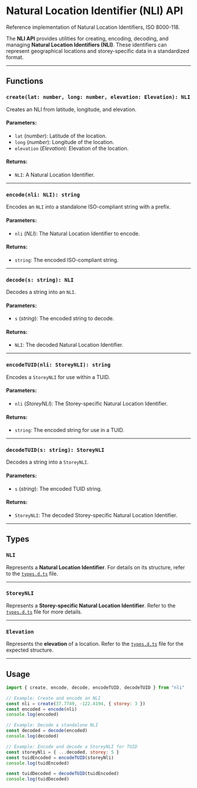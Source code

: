 # Natural Location Identifier (NLI) API

Reference implementation of Natural Location Identifiers, ISO 8000-118.

The **NLI API** provides utilities for creating, encoding, decoding, and managing **Natural Location Identifiers (NLI)**. These identifiers can represent geographical locations and storey-specific data in a standardized format.

---

## Functions

### `create(lat: number, long: number, elevation: Elevation): NLI`

Creates an NLI from latitude, longitude, and elevation.

#### Parameters:

- `lat` (_number_): Latitude of the location.
- `long` (_number_): Longitude of the location.
- `elevation` (_Elevation_): Elevation of the location.

#### Returns:

- `NLI`: A Natural Location Identifier.

---

### `encode(nli: NLI): string`

Encodes an `NLI` into a standalone ISO-compliant string with a prefix.

#### Parameters:

- `nli` (_NLI_): The Natural Location Identifier to encode.

#### Returns:

- `string`: The encoded ISO-compliant string.

---

### `decode(s: string): NLI`

Decodes a string into an `NLI`.

#### Parameters:

- `s` (_string_): The encoded string to decode.

#### Returns:

- `NLI`: The decoded Natural Location Identifier.

---

### `encodeTUID(nli: StoreyNLI): string`

Encodes a `StoreyNLI` for use within a TUID.

#### Parameters:

- `nli` (_StoreyNLI_): The Storey-specific Natural Location Identifier.

#### Returns:

- `string`: The encoded string for use in a TUID.

---

### `decodeTUID(s: string): StoreyNLI`

Decodes a string into a `StoreyNLI`.

#### Parameters:

- `s` (_string_): The encoded TUID string.

#### Returns:

- `StoreyNLI`: The decoded Storey-specific Natural Location Identifier.

---

## Types

### `NLI`

Represents a **Natural Location Identifier**. For details on its structure, refer to the [`types.d.ts`](./types.d.ts) file.

---

### `StoreyNLI`

Represents a **Storey-specific Natural Location Identifier**. Refer to the [`types.d.ts`](./types.d.ts) file for more details.

---

### `Elevation`

Represents the **elevation** of a location. Refer to the [`types.d.ts`](./types.d.ts) file for the expected structure.

---

## Usage

```javascript
import { create, encode, decode, encodeTUID, decodeTUID } from "nli"

// Example: Create and encode an NLI
const nli = create(37.7749, -122.4194, { storey: 3 })
const encoded = encode(nli)
console.log(encoded)

// Example: Decode a standalone NLI
const decoded = decode(encoded)
console.log(decoded)

// Example: Encode and decode a StoreyNLI for TUID
const storeyNli = { ...decoded, storey: 5 }
const tuidEncoded = encodeTUID(storeyNli)
console.log(tuidEncoded)

const tuidDecoded = decodeTUID(tuidEncoded)
console.log(tuidDecoded)
```
